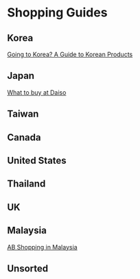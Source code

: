 # Shopping Guides

## Korea

[Going to Korea? A Guide to Korean Products](http://redd.it/1ie6nd)

## Japan
[What to buy at Daiso](https://www.reddit.com/r/AsianBeauty/comments/4o4ifv/what_to_buy_at_daiso/?st=j29g70ru&sh=b10a446c)
## Taiwan

## Canada

## United States

## Thailand

## UK

## Malaysia
[AB Shopping in Malaysia](https://www.reddit.com/r/AsianBeauty/comments/5zxjy5/discussion_ab_shopping_in_malaysia/?st=j29fj1yr&sh=f35f34cb)

## Unsorted

